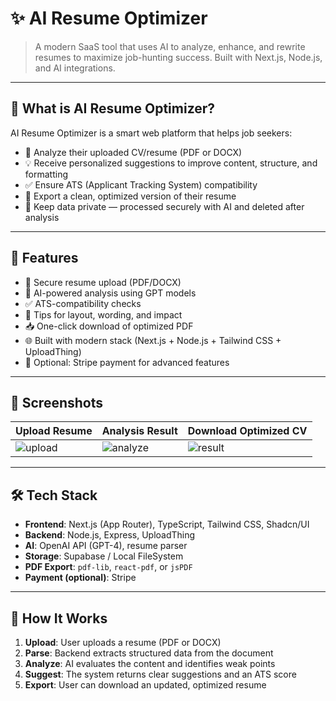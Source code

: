 # ✨ AI Resume Optimizer

> A modern SaaS tool that uses AI to analyze, enhance, and rewrite resumes to maximize job-hunting success. Built with Next.js, Node.js, and AI integrations.

---

## 🧠 What is AI Resume Optimizer?

AI Resume Optimizer is a smart web platform that helps job seekers:
- 📄 Analyze their uploaded CV/resume (PDF or DOCX)
- 💡 Receive personalized suggestions to improve content, structure, and formatting
- ✅ Ensure ATS (Applicant Tracking System) compatibility
- 🎯 Export a clean, optimized version of their resume
- 🔐 Keep data private — processed securely with AI and deleted after analysis

---

## 🚀 Features

- 🔐 Secure resume upload (PDF/DOCX)
- 🤖 AI-powered analysis using GPT models
- ✅ ATS-compatibility checks
- 🧩 Tips for layout, wording, and impact
- 📥 One-click download of optimized PDF
- 🌐 Built with modern stack (Next.js + Node.js + Tailwind CSS + UploadThing)
- 🔌 Optional: Stripe payment for advanced features

---

## 📸 Screenshots

| Upload Resume | Analysis Result | Download Optimized CV |
|---------------|------------------|------------------------|
| ![upload](./public/screens/upload.png) | ![analyze](./public/screens/analyze.png) | ![result](./public/screens/result.png) |

---

## 🛠️ Tech Stack

- **Frontend**: Next.js (App Router), TypeScript, Tailwind CSS, Shadcn/UI
- **Backend**: Node.js, Express, UploadThing
- **AI**: OpenAI API (GPT-4), resume parser
- **Storage**: Supabase / Local FileSystem
- **PDF Export**: `pdf-lib`, `react-pdf`, or `jsPDF`
- **Payment (optional)**: Stripe

---

## 🧪 How It Works

1. **Upload**: User uploads a resume (PDF or DOCX)
2. **Parse**: Backend extracts structured data from the document
3. **Analyze**: AI evaluates the content and identifies weak points
4. **Suggest**: The system returns clear suggestions and an ATS score
5. **Export**: User can download an updated, optimized resume
